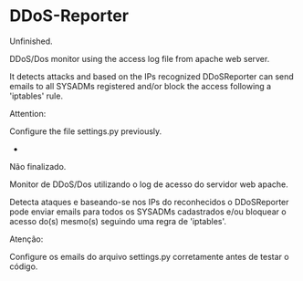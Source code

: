 DDoS-Reporter
=============

Unfinished.

DDoS/Dos monitor using the access log file from apache web server.

It detects attacks and based on the IPs recognized DDoSReporter can send emails to all
SYSADMs registered and/or block the access following a 'iptables' rule.

Attention:

Configure the file settings.py previously.

-

Não finalizado.

Monitor de DDoS/Dos utilizando o log de acesso do servidor web apache.

Detecta ataques e baseando-se nos IPs do reconhecidos o DDoSReporter pode enviar emails para todos os 
SYSADMs cadastrados e/ou bloquear o acesso do(s) mesmo(s) seguindo uma regra de 'iptables'.

Atenção:

Configure os emails do arquivo settings.py corretamente antes de testar o código.